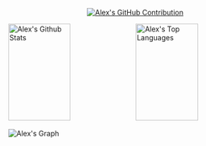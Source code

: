 <p align="center">
  <a href="https://github.com/AlexETay7">
    <img src="https://github-profile-summary-cards.vercel.app/api/cards/profile-details?username=AlexETay7&theme=radical" alt="Alex's GitHub Contribution"/>
  </a>
</p>

<a> 
    <a href="https://github.com/AlexETay7"><img alt="Alex's Github Stats" src="https://denvercoder1-github-readme-stats.vercel.app/api?username=AlexETay7&show_icons=true&count_private=true&theme=react&border_color=7F3FBF&bg_color=0D1117&title_color=F85D7F&icon_color=F8D866" height="192px" width="49.5%"/></a>
  <a href="https://github.com/AlexETay7"><img alt="Alex's Top Languages" src="https://denvercoder1-github-readme-stats.vercel.app/api/top-langs/?username=AlexETay7&langs_count=8&layout=compact&theme=react&border_color=7F3FBF&bg_color=0D1117&title_color=F85D7F&icon_color=F8D866" height="192px" width="49.5%"/></a>
  <br/>
</a>


![Alex's Graph](https://github-readme-activity-graph.vercel.app/graph?username=AlexETay7&custom_title=Alex%20T's%20GitHub%20Activity%20Graph&bg_color=0D1117&color=7F3FBF&line=7F3FBF&point=7F3FBF&area_color=FFFFFF&title_color=FFFFFF&area=true)
